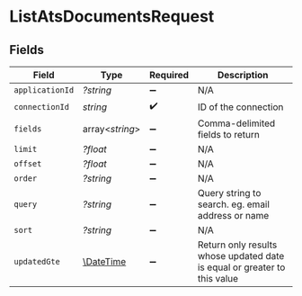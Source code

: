 # ListAtsDocumentsRequest


## Fields

| Field                                                                    | Type                                                                     | Required                                                                 | Description                                                              |
| ------------------------------------------------------------------------ | ------------------------------------------------------------------------ | ------------------------------------------------------------------------ | ------------------------------------------------------------------------ |
| `applicationId`                                                          | *?string*                                                                | :heavy_minus_sign:                                                       | N/A                                                                      |
| `connectionId`                                                           | *string*                                                                 | :heavy_check_mark:                                                       | ID of the connection                                                     |
| `fields`                                                                 | array<*string*>                                                          | :heavy_minus_sign:                                                       | Comma-delimited fields to return                                         |
| `limit`                                                                  | *?float*                                                                 | :heavy_minus_sign:                                                       | N/A                                                                      |
| `offset`                                                                 | *?float*                                                                 | :heavy_minus_sign:                                                       | N/A                                                                      |
| `order`                                                                  | *?string*                                                                | :heavy_minus_sign:                                                       | N/A                                                                      |
| `query`                                                                  | *?string*                                                                | :heavy_minus_sign:                                                       | Query string to search. eg. email address or name                        |
| `sort`                                                                   | *?string*                                                                | :heavy_minus_sign:                                                       | N/A                                                                      |
| `updatedGte`                                                             | [\DateTime](https://www.php.net/manual/en/class.datetime.php)            | :heavy_minus_sign:                                                       | Return only results whose updated date is equal or greater to this value |